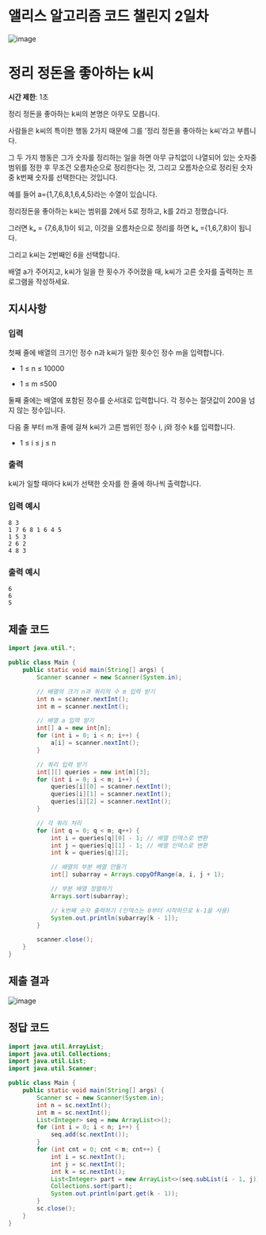 # 앨리스 알고리즘 코드 챌린지 2일차

![image](https://imgur.com/ucRQM1q.png)

# 정리 정돈을 좋아하는 k씨

**시간 제한**: 1초

정리 정돈을 좋아하는 k씨의 본명은 아무도 모릅니다.

사람들은 k씨의 특이한 행동 2가지 때문에 그를 '정리 정돈을 좋아하는 k씨'라고 부릅니다.

그 두 가지 행동은 그가 숫자를 정리하는 일을 하면 아무 규칙없이 나열되어 있는 숫자중 범위를 정한 후 무조건 오름차순으로 정리한다는 것, 그리고 오름차순으로 정리된 숫자 중 k번째 숫자를 선택한다는 것입니다.

예를 들어 a={1,7,6,8,1,6,4,5}라는 수열이 있습니다.

정리정돈을 좋아하는 k씨는 범위를 2에서 5로 정하고, k를 2라고 정했습니다.

그러면 kₐ = {7,6,8,1}이 되고, 이것을 오름차순으로 정리를 하면 kₐ ={1,6,7,8}이 됩니다.

그리고 k씨는 2번째인 6을 선택합니다.

배열 a가 주어지고, k씨가 일을 한 횟수가 주어졌을 때, k씨가 고른 숫자를 출력하는 프로그램을 작성하세요.

## 지시사항

### 입력

첫째 줄에 배열의 크기인 정수 n과 k씨가 일한 횟수인 정수 m을 입력합니다.

- 1 ≤ n ≤ 10000

- 1 ≤ m ≤500

둘째 줄에는 배열에 포함된 정수를 순서대로 입력합니다. 각 정수는 절댓값이 200을 넘지 않는 정수입니다.

다음 줄 부터 m개 줄에 걸쳐 k씨가 고른 범위인 정수 i, j와 정수 k를 입력합니다.

- 1 ≤ i ≤ j ≤ n

### 출력

k씨가 일할 때마다 k씨가 선택한 숫자를 한 줄에 하나씩 출력합니다.

### 입력 예시

```
8 3
1 7 6 8 1 6 4 5
1 5 3
2 6 2
4 8 3
```

### 출력 예시

```
6
6
5
```

## 제출 코드

```java
import java.util.*;

public class Main {
    public static void main(String[] args) {
        Scanner scanner = new Scanner(System.in);

        // 배열의 크기 n과 쿼리의 수 m 입력 받기
        int n = scanner.nextInt();
        int m = scanner.nextInt();

        // 배열 a 입력 받기
        int[] a = new int[n];
        for (int i = 0; i < n; i++) {
            a[i] = scanner.nextInt();
        }

        // 쿼리 입력 받기
        int[][] queries = new int[m][3];
        for (int i = 0; i < m; i++) {
            queries[i][0] = scanner.nextInt();
            queries[i][1] = scanner.nextInt();
            queries[i][2] = scanner.nextInt();
        }

        // 각 쿼리 처리
        for (int q = 0; q < m; q++) {
            int i = queries[q][0] - 1; // 배열 인덱스로 변환
            int j = queries[q][1] - 1; // 배열 인덱스로 변환
            int k = queries[q][2];

            // 배열의 부분 배열 만들기
            int[] subarray = Arrays.copyOfRange(a, i, j + 1);

            // 부분 배열 정렬하기
            Arrays.sort(subarray);

            // k번째 숫자 출력하기 (인덱스는 0부터 시작하므로 k-1을 사용)
            System.out.println(subarray[k - 1]);
        }

        scanner.close();
    }
}
```

## 제출 결과

![image](https://imgur.com/VSbKULG.png)

## 정답 코드

```java
import java.util.ArrayList;
import java.util.Collections;
import java.util.List;
import java.util.Scanner;

public class Main {
    public static void main(String[] args) {
        Scanner sc = new Scanner(System.in);
        int n = sc.nextInt();
        int m = sc.nextInt();
        List<Integer> seq = new ArrayList<>();
        for (int i = 0; i < n; i++) {
            seq.add(sc.nextInt());
        }
        for (int cnt = 0; cnt < m; cnt++) {
            int i = sc.nextInt();
            int j = sc.nextInt();
            int k = sc.nextInt();
            List<Integer> part = new ArrayList<>(seq.subList(i - 1, j));
            Collections.sort(part);
            System.out.println(part.get(k - 1));
        }
        sc.close();
    }
}
```
